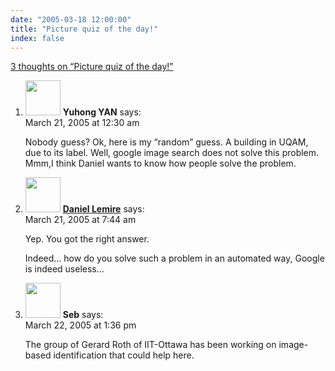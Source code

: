 ```yaml
---
date: "2005-03-18 12:00:00"
title: "Picture quiz of the day!"
index: false
---
```


[3 thoughts on &ldquo;Picture quiz of the day!&rdquo;](/lemire/blog/2005/03-18-picture-quiz-of-the-day)

<ol class="comment-list">
<li id="comment-2077" class="comment even thread-even depth-1">
<div class="comment-author vcard">
<img alt src="https://secure.gravatar.com/avatar/673f1b9729b3cbeb731f76d3bf9692b9?s=56&#038;d=mm&#038;r=g" srcset="https://secure.gravatar.com/avatar/673f1b9729b3cbeb731f76d3bf9692b9?s=112&#038;d=mm&#038;r=g 2x" class="avatar avatar-56 photo" height="56" width="56" decoding="async" /> <b class="fn">Yuhong YAN</b> <span class="says">says:</span> </div>
<div class="comment-metadata"><time datetime="2005-03-21T00:30:58+00:00">March 21, 2005 at 12:30 am</time></a> </div>
<div class="comment-content">
<p>Nobody guess? Ok, here is my &ldquo;random&rdquo; guess. A building in UQAM, due to its label. Well, google image search does not solve this problem. Mmm,I think Daniel wants to know how people solve the problem.</p>
</div>
</li>
<li id="comment-2115" class="comment odd alt thread-odd thread-alt depth-1">
<div class="comment-author vcard">
<img alt src="https://secure.gravatar.com/avatar/?s=56&#038;d=mm&#038;r=g" srcset="https://secure.gravatar.com/avatar/?s=112&#038;d=mm&#038;r=g 2x" class="avatar avatar-56 photo avatar-default" height="56" width="56" decoding="async" /> <b class="fn"><a href="https://lemire.me/blog/" class="url" rel="ugc">Daniel Lemire</a></b> <span class="says">says:</span> </div>
<div class="comment-metadata"><time datetime="2005-03-21T07:44:27+00:00">March 21, 2005 at 7:44 am</time></a> </div>
<div class="comment-content">
<p>Yep. You got the right answer.</p>
<p>Indeed&#8230; how do you solve such a problem in an automated way, Google is indeed useless&#8230;</p>
</div>
</li>
<li id="comment-2130" class="comment even thread-even depth-1">
<div class="comment-author vcard">
<img alt src="https://secure.gravatar.com/avatar/24f866ee4a06bb70054b962ff09295b3?s=56&#038;d=mm&#038;r=g" srcset="https://secure.gravatar.com/avatar/24f866ee4a06bb70054b962ff09295b3?s=112&#038;d=mm&#038;r=g 2x" class="avatar avatar-56 photo" height="56" width="56" loading="lazy" decoding="async" /> <b class="fn">Seb</b> <span class="says">says:</span> </div>
<div class="comment-metadata"><time datetime="2005-03-22T13:36:32+00:00">March 22, 2005 at 1:36 pm</time></a> </div>
<div class="comment-content">
<p>The group of Gerard Roth of IIT-Ottawa has been working on image-based identification that could help here.</p>
</div>
</li>
</ol>
